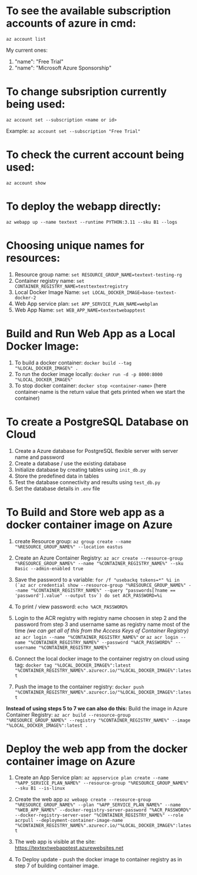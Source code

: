 # To see the available subscription accounts of azure in cmd:
`az account list`

My current ones: 
1. "name": "Free Trial"
2. "name": "Microsoft Azure Sponsorship"

# To change subsription currently being used:
`az account set --subscription <name or id>`

Example: `az account set --subscription "Free Trial"`

# To check the current account being used:
`az account show`

# To deploy the webapp directly:
`az webapp up --name textext --runtime PYTHON:3.11 --sku B1 --logs`

# Choosing unique names for resources:
1. Resource group name:
`set RESOURCE_GROUP_NAME=textext-testing-rg`
2. Container registry name:
`set CONTAINER_REGISTRY_NAME=testtextextregistry`
3. Local Docker Image Name:
`set LOCAL_DOCKER_IMAGE=base-textext-docker-2`
4. Web App service plan:
`set APP_SERVICE_PLAN_NAME=webplan`
5. Web App Name:
`set WEB_APP_NAME=textextwebapptest`

# Build and Run Web App as a Local Docker Image:
1. To build a docker container:
`docker build --tag "%LOCAL_DOCKER_IMAGE%" .`
2. To run the docker image locally:
`docker run -d -p 8000:8000 "%LOCAL_DOCKER_IMAGE%"`
3. To stop docker container:
`docker stop <container-name>`
(here container-name is the return value that gets printed when we start the container)

# To create a PostgreSQL Database on Cloud
1. Create a Azure database for PostgreSQL flexible server with server name and password 
2. Create a database / use the existing database
3. Initialize database by creating tables using `init_db.py`
4. Store the predefined data in tables
5. Test the database connectivity and results using `test_db.py`
6. Set the database details in `.env` file

# To Build and Store web app as a docker container image on Azure
1. create Resource group: 
`az group create --name "%RESOURCE_GROUP_NAME%" --location eastus`

2. Create an Azure Container Registry:
`az acr create --resource-group "%RESOURCE_GROUP_NAME%" --name "%CONTAINER_REGISTRY_NAME%" --sku Basic --admin-enabled true`

3. Save the password to a variable:
``for /f "usebackq tokens=*" %i in (`az acr credential show --resource-group "%RESOURCE_GROUP_NAME%" --name "%CONTAINER_REGISTRY_NAME%" --query "passwords[?name == 'password'].value" --output tsv`) do set ACR_PASSWORD=%i``

4. To print / view password:
`echo %ACR_PASSWORD%`

5. Login to the ACR registry with registry name choosen in step 2 and the password from step 3 and username same as registry name most of the time 
*(we can get all of this from the Access Keys of Container Registry)*
`az acr login --name "%CONTAINER_REGISTRY_NAME%"`
or 
`az acr login --name "%CONTAINER_REGISTRY_NAME%" --password "%ACR_PASSWORD%" --username "%CONTAINER_REGISTRY_NAME%"`

6. Connect the local docker image to the container registry on cloud using tag:
`docker tag "%LOCAL_DOCKER_IMAGE%":latest "%CONTAINER_REGISTRY_NAME%".azurecr.io/"%LOCAL_DOCKER_IMAGE%":latest`

7. Push the image to the container registry:
`docker push "%CONTAINER_REGISTRY_NAME%".azurecr.io/"%LOCAL_DOCKER_IMAGE%":latest`

**Instead of using steps 5 to 7 we can also do this:**
Build the image in Azure Container Registry:
`az acr build --resource-group "%RESOURCE_GROUP_NAME%" --registry "%CONTAINER_REGISTRY_NAME%" --image "%LOCAL_DOCKER_IMAGE%":latest .`


# Deploy the web app from the docker container image on Azure
1. Create an App Service plan:
`az appservice plan create --name "%APP_SERVICE_PLAN_NAME%" --resource-group "%RESOURCE_GROUP_NAME%" --sku B1 --is-linux`

2. Create the web app
`az webapp create --resource-group "%RESOURCE_GROUP_NAME%" --plan "%APP_SERVICE_PLAN_NAME%" --name "%WEB_APP_NAME%" --docker-registry-server-password "%ACR_PASSWORD%" --docker-registry-server-user "%CONTAINER_REGISTRY_NAME%" --role acrpull --deployment-container-image-name "%CONTAINER_REGISTRY_NAME%".azurecr.io/"%LOCAL_DOCKER_IMAGE%":latest`

3. The web app is visible at the site: https://textextwebapptest.azurewebsites.net

4. To Deploy update - push the docker image to container registry as in step 7 of building container image.
